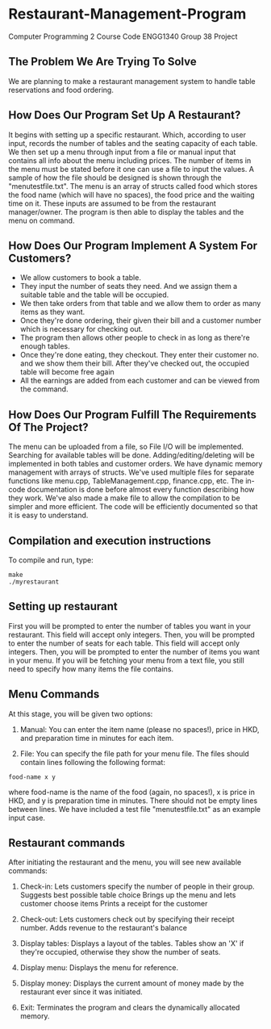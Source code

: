 # Restaurant-Management-Program
Computer Programming 2 Course Code ENGG1340 Group 38 Project

## The Problem We Are Trying To Solve
We are planning to make a restaurant management system to handle table reservations and food ordering.

## How Does Our Program Set Up A Restaurant?
It begins with setting up a specific restaurant. Which, according to user input, records the number of tables and the seating capacity of each table. We then set up a menu through input from a file or manual input that contains all info about the menu including prices. The number of items in the menu must be stated before it one can use a file to input the values. A sample of how the file should be designed is shown through the "menutestfile.txt". The menu is an array of structs called food which stores the food name (which will have no spaces), the food price and the waiting time on it. These inputs are assumed to be from the restaurant manager/owner. The program is then able to display the tables and the menu on command.

## How Does Our Program Implement A System For Customers?
* We allow customers to book a table.
* They input the number of seats they need. And we assign them a suitable table and the table will be occupied.
* We then take orders from that table and we allow them to order as many items as they want.
* Once they're done ordering, their given their bill and a customer number which is necessary for checking out.
* The program then allows other people to check in as long as there're enough tables.
* Once they're done eating, they checkout. They enter their customer no. and we show them their bill. After they've checked out, the occupied table will become free again
* All the earnings are added from each customer and can be viewed from the command.

## How Does Our Program Fulfill The Requirements Of The Project?
The menu can be uploaded from a file, so File I/O will be implemented. Searching for available tables will be done. Adding/editing/deleting will be implemented in both tables and customer orders. We have dynamic memory management with arrays of structs. We've used multiple files for separate functions like menu.cpp, TableManagement.cpp, finance.cpp, etc. The in-code documentation is done before almost every function describing how they work. We've also made a make file to allow the compilation to be simpler and more efficient. The code will be efficiently documented so that it is easy to understand.

## Compilation and execution instructions
To compile and run, type:
```
make
./myrestaurant
```

## Setting up restaurant
First you will be prompted to enter the number of tables you want in your restaurant. This field will accept only integers.
Then, you will be prompted to enter the number of seats for each table. This field will accept only integers.
Then, you will be prompted to enter the number of items you want in your menu. If you will be fetching your menu from a text file, you still need to specify how many items the file contains.

## Menu Commands
At this stage, you will be given two options:

1. Manual:
You can enter the item name (please no spaces!), price in HKD, and preparation time in minutes for each item.

2. File:
You can specify the file path for your menu file. The files should contain lines following the following format:
```
food-name x y
```
where food-name is the name of the food (again, no spaces!), x is price in HKD, and y is preparation time in minutes.
There should not be empty lines between lines.
We have included a test file "menutestfile.txt" as an example input case.

## Restaurant commands
After initiating the restaurant and the menu, you will see new available commands:

1. Check-in:
Lets customers specify the number of people in their group.
Suggests best possible table choice
Brings up the menu and lets customer choose items
Prints a receipt for the customer

2. Check-out:
Lets customers check out by specifying their receipt number.
Adds revenue to the restaurant's balance

3. Display tables:
Displays a layout of the tables.
Tables show an 'X' if they're occupied, otherwise they show the number of seats.

4. Display menu:
Displays the menu for reference.

5. Display money:
Displays the current amount of money made by the restaurant ever since it was initiated.

6. Exit:
Terminates the program and clears the dynamically allocated memory.
